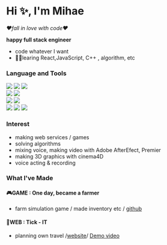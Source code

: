 # Hi ✨, I'm Mihae
*❤fall in love with code❤*  

**happy full stack engineer**
- code whatever I want
- 🏃‍♀️learing React,JavaScript, C++ , algorithm,  etc 

### Language and Tools
<img src="https://img.shields.io/badge/React-61DAFB?style=flat-square&logo=React&logoColor=white"> <img src="https://img.shields.io/badge/CSS-1572B6?style=flat-square&logo=CSS3&logoColor=white"> <img src="https://img.shields.io/badge/HTML-E34F26?style=flat-square&logo=HTML5&logoColor=white">  
<img src="https://img.shields.io/badge/MySQL-4479A1?style=flat-square&logo=MySQL&logoColor=white">
<img src="https://img.shields.io/badge/AWS-232F3E?style=flat-square&logo=Amazon-AWS&logoColor=white">  
<img src="https://img.shields.io/badge/JavaScript-F7DF1E?style=flat-square&logo=javascript&logoColor=white">
<img src="https://img.shields.io/badge/Spring Boot-6DB33F?style=flat-square&logo=Spring-Boot&logoColor=white">  
<img src="https://img.shields.io/badge/Unity-000000?style=flat-square&logo=Unity&logoColor=white"> <img src="https://img.shields.io/badge/C Sharp-239120?style=flat-square&logo=C-Sharp&logoColor=white"> <img src="https://img.shields.io/badge/C++-00599C?style=flat-square&logo=c%2B%2B&logoColor=white">  
### Interest
- making web services / games
- solving algorithms
- mixing voice, making video with Adobe AfterEfect, Premier
- making 3D graphics with cinema4D
- voice acting & recording
### What I've Made
#### 🎮GAME : One day, became a farmer
- farm simulation game / made inventory etc / [github](https://github.com/team-Primis/Farm_Totall)

#### 🌻WEB : Tick - IT 
- planning own travel /[website](http://3.36.224.224:3030)/ [Demo video](https://www.youtube.com/watch?v=0f2Z-i2MtYM&t=39s)  



<!--
**smilehae/smilehae** is a ✨ _special_ ✨ repository because its `README.md` (this file) appears on your GitHub profile.

Here are some ideas to get you started:

- 🔭 I’m currently working on ...
- 🌱 I’m currently learning ...
- 👯 I’m looking to collaborate on ...
- 🤔 I’m looking for help with ...
- 💬 Ask me about ...
- 📫 How to reach me: ...
- 😄 Pronouns: ...
- ⚡ Fun fact: ...
-->
